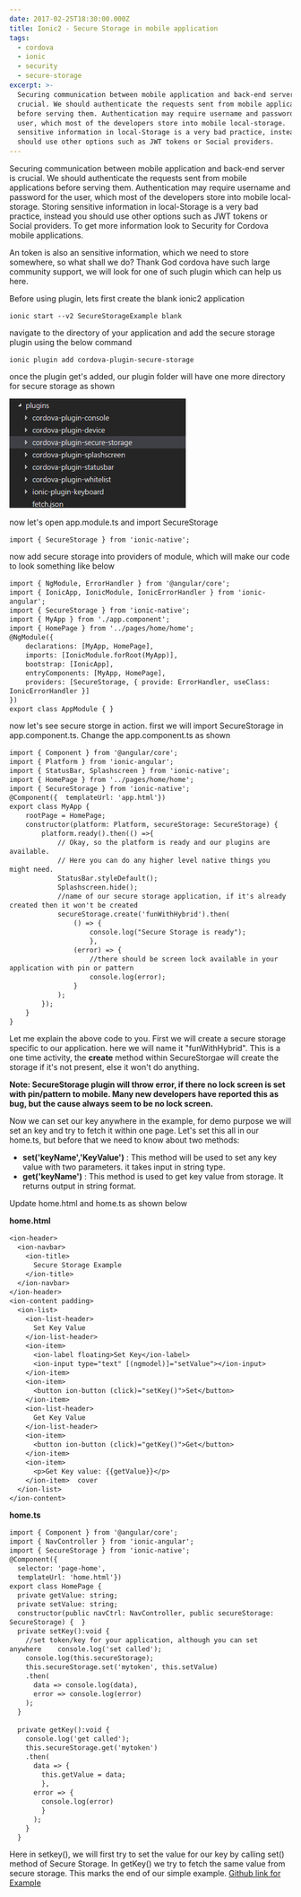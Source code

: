 ```yaml
---
date: 2017-02-25T18:30:00.000Z
title: Ionic2 - Secure Storage in mobile application
tags:
  - cordova
  - ionic
  - security
  - secure-storage
excerpt: >-
  Securing communication between mobile application and back-end server is
  crucial. We should authenticate the requests sent from mobile applications
  before serving them. Authentication may require username and password for the
  user, which most of the developers store into mobile local-storage.  Storing
  sensitive information in local-Storage is a very bad practice, instead you
  should use other options such as JWT tokens or Social providers.
---
```

Securing communication between mobile application and back-end server is crucial. We should authenticate the requests sent from mobile applications before serving them. Authentication may require username and password for the user, which most of the developers store into mobile local-storage.  Storing sensitive information in local-Storage is a very bad practice, instead you should use other options such as JWT tokens or Social providers. To get more information look to Security for Cordova mobile applications.

An token is also an sensitive information, which we need to store somewhere, so what shall we do?
Thank God cordova have such large community support, we will look for one of such plugin which can help us here.

Before using plugin, lets first create the blank ionic2 application

```
ionic start --v2 SecureStorageExample blank
```

navigate to the directory of your application  and add the secure storage plugin using the below command

```
ionic plugin add cordova-plugin-secure-storage
```

once the plugin get's added, our plugin folder will have one more directory for secure storage as shown

![Folder Structure](/assets/plugin-list.png "Folder Structure")

now let's open app.module.ts and import SecureStorage

```
import { SecureStorage } from 'ionic-native';
```

now add secure storage into providers of module, which will make our code to look something like below 

```
import { NgModule, ErrorHandler } from '@angular/core';
import { IonicApp, IonicModule, IonicErrorHandler } from 'ionic-angular'; 
import { SecureStorage } from 'ionic-native'; 
import { MyApp } from './app.component'; 
import { HomePage } from '../pages/home/home'; 
@NgModule({ 
    declarations: [MyApp, HomePage], 
    imports: [IonicModule.forRoot(MyApp)], 
    bootstrap: [IonicApp], 
    entryComponents: [MyApp, HomePage], 
    providers: [SecureStorage, { provide: ErrorHandler, useClass: IonicErrorHandler }] 
}) 
export class AppModule { }
```

now let's see secure storge in action. first we will import SecureStorage in app.component.ts. Change the app.component.ts as shown

```
import { Component } from '@angular/core';
import { Platform } from 'ionic-angular';
import { StatusBar, Splashscreen } from 'ionic-native';
import { HomePage } from '../pages/home/home';
import { SecureStorage } from 'ionic-native';
@Component({  templateUrl: 'app.html'})
export class MyApp {  
    rootPage = HomePage;  
    constructor(platform: Platform, secureStorage: SecureStorage) {    
        platform.ready().then(() =>{      
            // Okay, so the platform is ready and our plugins are available.      
            // Here you can do any higher level native things you might need.      
            StatusBar.styleDefault();      
            Splashscreen.hide();      
            //name of our secure storage application, if it's already created then it won't be created    
            secureStorage.create('funWithHybrid').then(        
                () => {          
                    console.log("Secure Storage is ready");
                    },       
                (error) => {          
                    //there should be screen lock available in your application with pin or pattern          
                    console.log(error);        
                }      
            );    
        });  
    }
}
```

Let me explain the above code to you. First we will create a secure storage specific to our application. here we will name it "funWithHybrid". This is a one time activity, the **create** method within SecureStorgae will create the storage if it's not present, else it won't do anything.

**Note: SecureStorage plugin will throw error, if there no lock screen is set  with pin/pattern to mobile. Many new developers have reported this as bug, but the cause always seem to be no lock screen.**

Now we can set our key anywhere in the example, for demo purpose we will set an key and try to fetch it within one page. Let's set this all in our home.ts, but before that we need to know about two methods:

* **set('keyName','KeyValue')** : This method will be used to set any key value with two parameters. it takes input in string type.
* **get('keyName')** : This method is used to get key value from storage. It returns output in string format. 

Update home.html and home.ts as shown below

**home.html**

```
<ion-header>  
  <ion-navbar>    
    <ion-title>      
      Secure Storage Example    
    </ion-title>  
  </ion-navbar>
</ion-header> 
<ion-content padding> 
  <ion-list>    
    <ion-list-header>      
      Set Key Value    
    </ion-list-header>    
    <ion-item>      
      <ion-label floating>Set Key</ion-label>      
      <ion-input type="text" [(ngmodel)]="setValue"></ion-input>    
    </ion-item>    
    <ion-item>      
      <button ion-button (click)="setKey()">Set</button>    
    </ion-item>    
    <ion-list-header>     
      Get Key Value    
    </ion-list-header>    
    <ion-item>      
      <button ion-button (click)="getKey()">Get</button>   
    </ion-item>    
    <ion-item>      
      <p>Get Key value: {{getValue}}</p>    
    </ion-item>  cover
  </ion-list>
</ion-content>
```

**home.ts**

```
import { Component } from '@angular/core';
import { NavController } from 'ionic-angular';
import { SecureStorage } from 'ionic-native'; 
@Component({  
  selector: 'page-home',  
  templateUrl: 'home.html'})
export class HomePage {  
  private getValue: string;  
  private setValue: string;   
  constructor(public navCtrl: NavController, public secureStorage: SecureStorage) {  }  
  private setKey():void {    
    //set token/key for your application, although you can set anywhere    console.log('set called');    
    console.log(this.secureStorage);    
    this.secureStorage.set('mytoken', this.setValue)      
    .then(      
      data => console.log(data),      
      error => console.log(error)      
    );  
  }  

  private getKey():void {    
    console.log('get called');    
    this.secureStorage.get('mytoken')      
    .then(      
      data => {        
        this.getValue = data;      
        },      
      error => {        
        console.log(error)      
        }      
      );  
    }
  }
```

Here in setkey(), we will first try to set the value for our key by calling set() method of Secure Storage. In getKey() we try to fetch the same value from secure storage. This marks the end of our simple example. [Github link for Example](https://github.com/nitishkumar71/SecureStorageExample)
